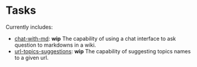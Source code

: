 # Tasks

Currently includes:

- [chat-with-md](chat-with-md): **wip** The capability of using a chat interface to ask question to markdowns in a wiki.
- [url-topics-suggestions](url-topics-suggestions): **wip** The capability of suggesting topics names to a given url.
